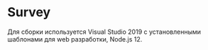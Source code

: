 # Survey

Для сборки используется Visual Studio 2019 с установленными шаблонами для web разработки, Node.js 12.


